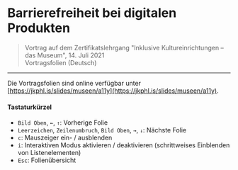 # Barrierefreiheit bei digitalen Produkten

> Vortrag auf dem Zertifikatslehrgang "Inklusive Kultureinrichtungen – das Museum", 14. Juli 2021<br/>
> Vortragsfolien (Deutsch)

___

Die Vortragsfolien sind online verfügbar unter [https://jkphl.is/slides/museen/a11y](https://jkphl.is/slides/museen/a11y).


#### Tastaturkürzel

* `Bild Oben`, `←`, `↑`: Vorherige Folie
* `Leerzeichen`, `Zeilenumbruch`, `Bild Oben`, `→`, `↓`: Nächste Folie
* `c`: Mauszeiger ein- / ausblenden
* `i`: Interaktiven Modus aktivieren / deaktivieren (schrittweises Einblenden von Listenelementen)
* `Esc`: Folienübersicht
